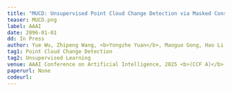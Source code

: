 ```yaml
---
title: "MUCD: Unsupervised Point Cloud Change Detection via Masked Consistency" 
teaser: MUCD.png
label: AAAI
date: 2096-01-01
dd: In Press
author: Yue Wu, Zhipeng Wang, <b>Yongzhe Yuan</b>, Maoguo Gong, Hao Li, Mingyang Zhang, Wenping Ma, Qiguang Miao
tag1: Point Cloud Change Detection
tag2: Unsupervised Learning
venue: AAAI Conference on Artificial Intelligence, 2025 <b>(CCF A)</b>
paperurl: None  
codeurl:    
---
```

